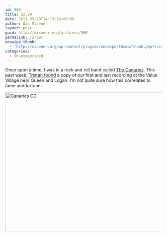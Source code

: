 ```yaml
---
id: 900
title: $2.99
date: 2011-03-20T14:13:14+00:00
author: Dan Misener
layout: post
guid: http://misener.org/archives/900
permalink: /2-99/
onswipe_thumb:
  - 'http://misener.org/wp-content/plugins/onswipe/thumb/thumb.php?src=http://misener.org/wp-content/uploads/2011/03/csdhx.jpg&amp;w=600&amp;h=800&amp;zc=1&amp;q=75&amp;f=0'
categories:
  - Uncategorized
---
```

Once upon a time, I was in a rock and roll band called [The Canaries](http://radio3.cbc.ca/bands/The-Canaries). This past week, [Tristan found](https://twitter.com/#!/tristanwayne/status/48870080670470144) a copy of our first and last recording at the Value Village near Queen and Logan. I&#8217;m not quite sure how this correlates to fame and fortune.

<img src="http://misener.org/wp-content/uploads/2011/03/csdhx.jpg" width="600" height="450" alt="Canaries CD" />